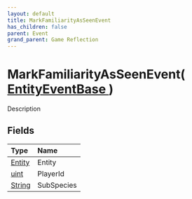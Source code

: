 ```yaml
---
layout: default
title: MarkFamiliarityAsSeenEvent
has_children: false
parent: Event
grand_parent: Game Reflection
---
```

# MarkFamiliarityAsSeenEvent( [ EntityEventBase ](/riftbreaker-wiki/docs/game-reflection/events/entity_event_base/) )
Description 

## Fields

| Type | Name |
|:----------|:--------------|
| [Entity](/riftbreaker-wiki/docs/game-reflection/classes/entity/) | Entity |
| [uint](/riftbreaker-wiki/docs/game-reflection/components/uint/) | PlayerId |
| [String](/riftbreaker-wiki/docs/game-reflection/components/string/) | SubSpecies |

